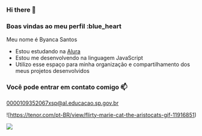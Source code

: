 ### Hi there 🫶

### Boas vindas ao meu perfil :blue_heart
Meu nome é Byanca Santos
- Estou estudando na [Alura](https://www.alura.com.br)
- Estou me desenvolvendo na linguagem JavaScript
- Utilizo esse espaço para minha organização e compartilhamento dos meus projetos desenvolvidos

### Você pode entrar em contato comigo 📫

0000109352067xsp@al.educacao.sp.gov.br

![https://tenor.com/pt-BR/view/flirty-marie-cat-the-aristocats-gif-11916851)

![](https://media.tenor.com/WTqJ_jfoyGEAAAAM/flirty-marie.gif)

